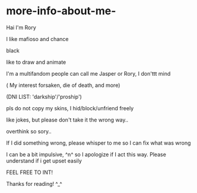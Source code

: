 # more-info-about-me-
Hai I'm Rory 

I like mafioso and chance
 
 black
 
   like to draw and animate

I'm a multifandom 
people can call me Jasper or Rory, I don'ttt mind 

 ( My interest forsaken, die of death, and more) 
 
 (DNI LIST: 'darkship'/'proship') 
 
pls do not copy my skins, I hid/block/unfriend freely

 like jokes, but please don't take it the wrong way..


  overthink so sory..

If I did something wrong, please whisper to me so I can fix  what was wrong 

I can be a bit impulsive, ^n^ so I apologize if I act this way. Please understand if i get upset easily 


FEEL FREE TO INT!

Thanks for reading! ^_^
